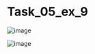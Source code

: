 # Task_05_ex_9
![image](https://user-images.githubusercontent.com/90615950/138932079-6631fba9-cc04-46fe-9f1c-27c73af5c2ba.png)

![image](https://user-images.githubusercontent.com/90615950/138932739-0317d73f-1ae8-4895-a068-2a06ededda1e.png)


